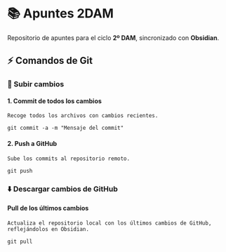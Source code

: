 # 📚 Apuntes 2DAM

Repositorio de apuntes para el ciclo **2º DAM**, sincronizado con **Obsidian**.

## ⚡ Comandos de Git

### 🔼 Subir cambios

#### 1. Commit de todos los cambios
	Recoge todos los archivos con cambios recientes.
``` git
git commit -a -m "Mensaje del commit"
```

#### 2. Push a GitHub
	Sube los commits al repositorio remoto.
``` git
git push
```

### ⬇️ Descargar cambios de GitHub
####     Pull de los últimos cambios
	Actualiza el repositorio local con los últimos cambios de GitHub, 
	reflejándolos en Obsidian.
``` git
git pull
```
